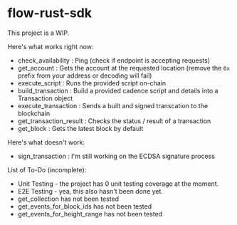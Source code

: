 # flow-rust-sdk
This project is a WIP.


Here's what works right now:

* check_availability : Ping (check if endpoint is accepting requests)
* get_account : Gets the account at the requested location (remove the `0x` prefix from your address or decoding will fail)
* execute_script : Runs the provided script on-chain
* build_transaction : Build a provided cadence script and details into a Transaction object
* execute_transaction : Sends a built and signed transcation to the blockchain
* get_transaction_result : Checks the status / result of a transaction
* get_block : Gets the latest block by default


Here's what doesn't work:

* sign_transaction : I'm still working on the ECDSA signature process



List of To-Do (incomplete):

* Unit Testing - the project has 0 unit testing coverage at the moment.
* E2E Testing - yea, this also hasn't been done yet.
* get_collection has not been tested
* get_events_for_block_ids has not been tested
* get_events_for_height_range has not been tested